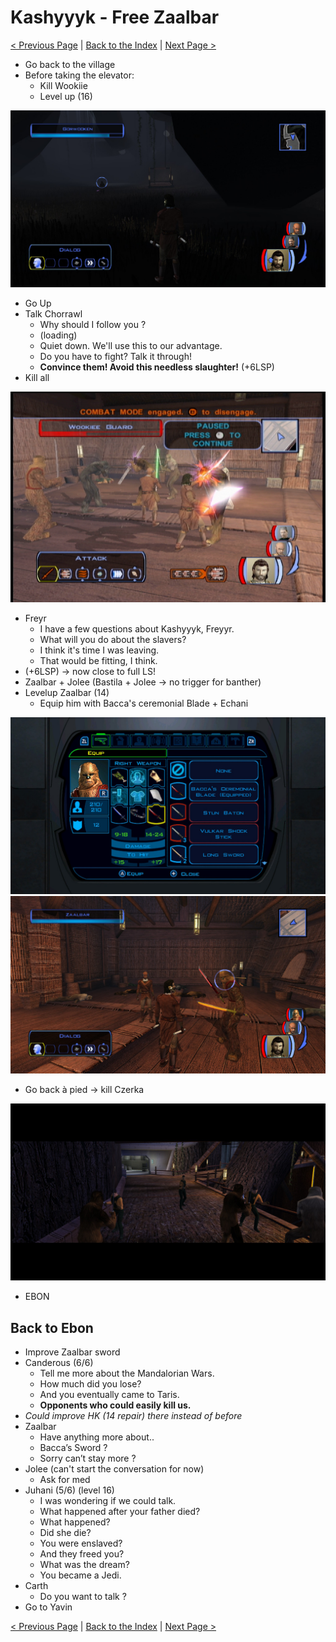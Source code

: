 # Kashyyyk - Free Zaalbar

[< Previous Page](055_Kashyyyk.md)
| [Back to the Index](./000_Index.md)
| [Next Page >](./058_YavinStation.md)

- Go back to the village
- Before taking the elevator:
    - Kill Wookiie
    - Level up (16)

![](../resources/images/switch/2022013012093600-B5D02A793ED06B4BA008125C7E302FC9.jpg)

- Go Up
- Talk Chorrawl
    - Why should I follow you ?
    - (loading)
    - Quiet down. We'll use this to our advantage.
    - Do you have to fight? Talk it through!
    - **Convince them! Avoid this needless slaughter!** (+6LSP)
- Kill all

![KOTOR Guide-8](../resources/images/screenshots/KOTOR%20Guide-8.png)

- Freyr
    - I have a few questions about Kashyyyk, Freyyr.
    - What will you do about the slavers?
    - I think it's time I was leaving.
    - That would be fitting, I think.
- (+6LSP) -> now close to full LS!
- Zaalbar + Jolee (Bastila + Jolee -> no trigger for banther)
- Levelup Zaalbar (14)
    - Equip him with Bacca's ceremonial Blade + Echani

![](../resources/images/switch/2022013012211700-B5D02A793ED06B4BA008125C7E302FC9.jpg)
![](../resources/images/switch/2022013012220300-B5D02A793ED06B4BA008125C7E302FC9.jpg)

- Go back à pied -> kill Czerka

![](../resources/images/switch/2022013012243100-B5D02A793ED06B4BA008125C7E302FC9.jpg)

- EBON


## Back to Ebon

- Improve Zaalbar sword
- Canderous (6/6)
  - Tell me more about the Mandalorian Wars.
  - How much did you lose?
  - And you eventually came to Taris.
  - **Opponents who could easily kill us.**
- _Could improve HK (14 repair) there instead of before_
- Zaalbar
  - Have anything more about..
  - Bacca’s Sword ?
  - Sorry can’t stay more ?
- Jolee (can't start the conversation for now)
  - Ask for med
- Juhani (5/6) (level 16)
  - I was wondering if we could talk.
  - What happened after your father died?
  - What happened?
  - Did she die?
  - You were enslaved?
  - And they freed you?
  - What was the dream?
  - You became a Jedi.
- Carth
    - Do you want to talk ?
- Go to Yavin


[< Previous Page](055_Kashyyyk.md)
| [Back to the Index](./000_Index.md)
| [Next Page >](./058_YavinStation.md)
